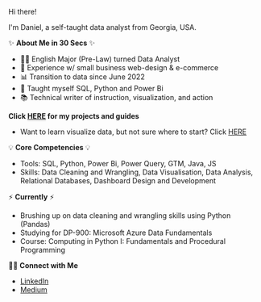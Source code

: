 Hi there! 

I'm Daniel, a self-taught data analyst from Georgia, USA.

✨ **About Me in 30 Secs** ✨
- 👨‍🎓 English Major (Pre-Law) turned Data Analyst
- 👔 Experience w/ small business web-design & e-commerce
- 📊 Transition to data since June 2022
- 📝 Taught myself SQL, Python and Power Bi
- 📚 Technical writer of instruction, visualization, and action

**Click [HERE](https://medium.com/@dsilverio) for my projects and guides**
- Want to learn visualize data, but not sure where to start? Click [HERE](https://medium.com/@dsilverio/tableau-and-georgia-data-how-to-4757d52a2249)

💡 **Core Competencies** 💡
- Tools: SQL, Python, Power Bi, Power Query, GTM, Java, JS
- Skills: Data Cleaning and Wrangling, Data Visualisation, Data Analysis, Relational Databases, Dashboard Design and Development

⚡️ **Currently** ⚡️
- Brushing up on data cleaning and wrangling skills using Python (Pandas)
- Studying for DP-900: Microsoft Azure Data Fundamentals
- Course: Computing in Python I: Fundamentals and Procedural Programming

🙌🏻 **Connect with Me**
- [LinkedIn](https://www.linkedin.com/in/daniel-s-773a3a177/)
- [Medium](https://medium.com/@dsilverio)
